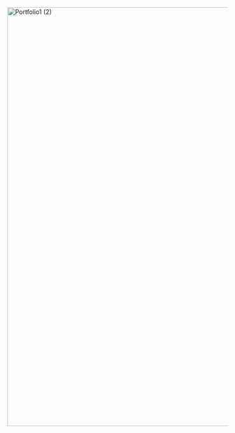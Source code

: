 <img width="955" alt="Portfolio1 (2)" src="https://github.com/user-attachments/assets/e8da11ca-1b3f-4ed4-a72d-9b35733f8952" />
